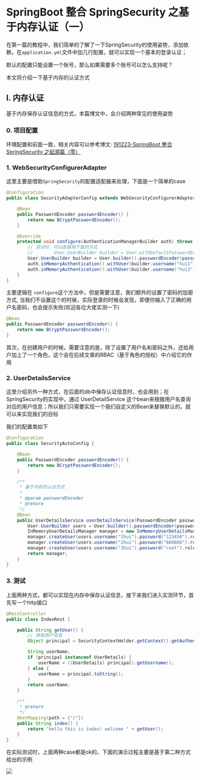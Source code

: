 # SpringBoot 整合 SpringSecurity 之基于内存认证（一）

在第一篇的教程中，我们简单的了解了一下SpringSecurity的使用姿势，添加依赖，在`application.yml`文件中加几行配置，就可以实现一个基本的登录认证；

默认的配置只能设置一个账号，那么如果需要多个账号可以怎么支持呢？

本文将介绍一下基于内存的认证方式

<!-- more -->

## I. 内存认证

基于内存保存认证信息的方式，本篇博文中，会介绍两种常见的使用姿势

### 0. 项目配置 

环境配置和前面一致，相关内容可以参考博文: [191223-SpringBoot 整合 SpringSecurity 之起源篇（零）](http://spring.hhui.top/spring-blog/2019/12/23/191223-SpringBoot-%E6%95%B4%E5%90%88-SpringSecurity-%E4%B9%8B%E8%B5%B7%E6%BA%90%E7%AF%87%EF%BC%88%E9%9B%B6%EF%BC%89/)

### 1. WebSecurityConfigurerAdapter

这里主要是借助`SpringSecurity`的配置适配器来处理，下面是一个简单的case

```java
@Configuration
public class SecurityAdapterConfig extends WebSecurityConfigurerAdapter {

    @Bean
    public PasswordEncoder passwordEncoder() {
        return new BCryptPasswordEncoder();
    }

    @Override
    protected void configure(AuthenticationManagerBuilder auth) throws Exception {
        // 测试时，可以直接用下面的方式
        //        User.UserBuilder builder = User.withDefaultPasswordEncoder();
        User.UserBuilder builder = User.builder().passwordEncoder(passwordEncoder()::encode);
        auth.inMemoryAuthentication().withUser(builder.username("hui1").password("123456").roles("guest").build());
        auth.inMemoryAuthentication().withUser(builder.username("hui2").password("123456").roles("guest").build());
    }
}
```

主要逻辑在 `configure`这个方法中，但是需要注意，我们额外的设置了密码的加密方式, 当我们不设置这个的时候，实际登录的时候会发现，即便你输入了正确的用户名密码，也会提示失败(欢迎各位大佬实测一下)

```java
@Bean
public PasswordEncoder passwordEncoder() {
    return new BCryptPasswordEncoder();
}
```

其次，在创建用户的时候，需要注意的是，除了设置了用户名和密码之外，还给用户加上了一个角色，这个会在后续文章的RBAC（基于角色的授权）中介绍它的作用

### 2. UserDetailsService

这里介绍另外一种方式，在后面的db中保存认证信息时，也会用到；在SpringSecurity的实现中，通过 UserDetailService 这个bean来根据用户名查询对应的用户信息；所以我们只需要实现一个我们自定义的Bean来替换默认的，就可以来实现我们的目标


我们的配置类如下

```java
@Configuration
public class SecurityAutoConfig {

    @Bean
    public PasswordEncoder passwordEncoder() {
        return new BCryptPasswordEncoder();
    }

    /**
     * 基于内存的认证方式
     *
     * @param passwordEncoder
     * @return
     */
    @Bean
    public UserDetailsService userDetailsService(PasswordEncoder passwordEncoder) {
        User.UserBuilder users = User.builder().passwordEncoder(passwordEncoder::encode);
        InMemoryUserDetailsManager manager = new InMemoryUserDetailsManager();
        manager.createUser(users.username("1hui").password("123456").roles("guest").build());
        manager.createUser(users.username("2hui").password("666666").roles("manager").build());
        manager.createUser(users.username("3hui").password("root").roles("admin").build());
        return manager;
    }
}
```


### 3. 测试

上面两种方式，都可以实现在内存中保存认证信息，接下来我们进入实测环节，首先写一个http接口

```java
@RestController
public class IndexRest {

    public String getUser() {
        // 获取用户信息
        Object principal = SecurityContextHolder.getContext().getAuthentication().getPrincipal();

        String userName;
        if (principal instanceof UserDetails) {
            userName = ((UserDetails) principal).getUsername();
        } else {
            userName = principal.toString();
        }
        return userName;
    }

    /**
     * @return
     */
    @GetMapping(path = {"/"})
    public String index() {
        return "hello this is index! welcome " + getUser();
    }
}
```

在实际测试时，上面两种case都是ok的，下面的演示过程主要是基于第二种方式给出的示例

![](https://spring.hhui.top/spring-blog/imggs/200111/00.gif)

